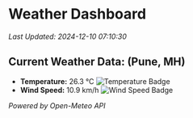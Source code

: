 
# Weather Dashboard

_Last Updated: 2024-12-10 07:10:30_

## Current Weather Data: (Pune, MH)
- **Temperature:** 26.3 °C ![Temperature Badge](https://img.shields.io/badge/Temperature-Medium%20Temp-green)
- **Wind Speed:** 10.9 km/h ![Wind Speed Badge](https://img.shields.io/badge/Wind%20Speed-Low%20Wind-blue)

*Powered by Open-Meteo API*
